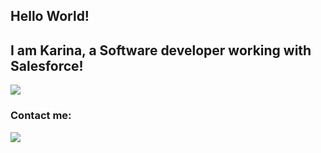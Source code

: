 ## Hello World!

## I am Karina, a Software developer working with Salesforce!

<a href="https://www.salesforce.com/br/" alt="Salesforce" target="_blank">

<img src="https://www.google.com/imgres?imgurl=https%3A%2F%2Fwww.salesforce.com%2Fetc%2Fdesigns%2FblogsRedesign%2Fimages%2Fdefault.jpg&imgrefurl=https%3A%2F%2Fwww.salesforce.com%2Fbr%2F&tbnid=COHX-YStDldU4M&vet=12ahUKEwjg44SB6N78AhXGLbkGHTq0DU0QMygAegUIARDfAQ..i&docid=WptxzrN_TX7UVM&w=1200&h=630&q=salesforce&ved=2ahUKEwjg44SB6N78AhXGLbkGHTq0DU0QMygAegUIARDfAQ">

</a>



### Contact me:

<a href="https://www.linkedin.com/in/karina-f-oliveira/>" alt="linkedin" target="_blank">

<img src="https://img.shields.io/badge/LinkedIn-%230077B5.svg?&style=flat-square&logo=linkedin&logoColor=white">

</a>









